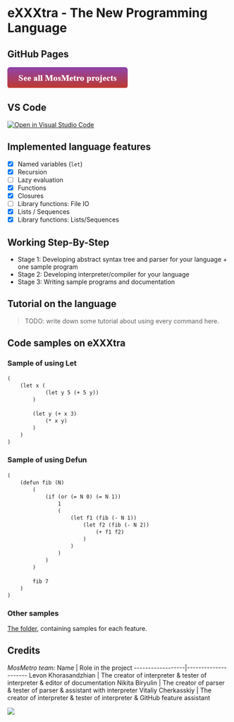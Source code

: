 # eXXXtra - The New Programming Language

## GitHub Pages
[![See all MosMetro projects](https://raw.githubusercontent.com/MAILabs-Edu-2023/fp-compiler-lab-mosmetro/prepare_documentation/assets/pictures/See_all_MosMetro_projects_Button.png?token=GHSAT0AAAAAACK44LNEOMLA5CO56AD7RRZUZLVSUOA)](https://lkhorasandzhian.github.io/exxxtra-website/)

## VS Code
[![Open in Visual Studio Code](https://classroom.github.com/assets/open-in-vscode-718a45dd9cf7e7f842a935f5ebbe5719a5e09af4491e668f4dbf3b35d5cca122.svg)](https://classroom.github.com/online_ide?assignment_repo_id=12420066&assignment_repo_type=AssignmentRepo)

## Implemented language features

* [x] Named variables (`let`)
* [x] Recursion
* [ ] Lazy evaluation
* [x] Functions
* [x] Closures
* [ ] Library functions: File IO
* [x] Lists / Sequences
* [x] Library functions: Lists/Sequences

## Working Step-By-Step

* Stage 1: Developing abstract syntax tree and parser for your language + one sample program
* Stage 2: Developing interpreter/compiler for your language
* Stage 3: Writing sample programs and documentation

## Tutorial on the language
> TODO: write down some tutorial about using every command here.

## Code samples on eXXXtra

### Sample of using Let
```xxx
(
    (let x (
            (let y 5 (+ 5 y))
        )
        
        (let y (+ x 3)
            (* x y)
        )
    )
)
```

### Sample of using Defun
```xxx
(
    (defun fib (N)
        (
            (if (or (= N 0) (= N 1)) 
                1
                (
                    (let f1 (fib (- N 1))
                        (let f2 (fib (- N 2))
                            (+ f1 f2)
                        )
                    )
                )
            )
        )
        
        fib 7
    )
)
```

### Other samples
[The folder](https://github.com/MAILabs-Edu-2023/fp-compiler-lab-mosmetro/tree/main/examples), containing samples for each feature.

## Credits

*MosMetro team:*
Name | Role in the project
------------------|---------------------
Levon Khorasandzhian | The creator of interpreter & tester of interpreter & editor of documentation
Nikita Biryulin | The creator of parser & tester of parser & assistant with interpreter
Vitaliy Cherkasskiy | The creator of interpreter & tester of interpreter & GitHub feature assistant

<img src="https://soshnikov.com/images/byhuman_en.png" height="25px"/>
